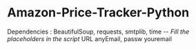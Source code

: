 # Amazon-Price-Tracker-Python
Dependencies : BeautifulSoup, requests, smtplib, time --
*Fill the placeholders in the script*
URL
anyEmail, passw
youremail
